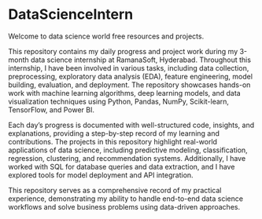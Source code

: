 # DataScienceIntern
Welcome to data science world free resources and projects.

This repository contains my daily progress and project work during my 3-month data science internship at RamanaSoft, Hyderabad. Throughout this internship, I have been involved in various tasks, including data collection, preprocessing, exploratory data analysis (EDA), feature engineering, model building, evaluation, and deployment. The repository showcases hands-on work with machine learning algorithms, deep learning models, and data visualization techniques using Python, Pandas, NumPy, Scikit-learn, TensorFlow, and Power BI.

Each day’s progress is documented with well-structured code, insights, and explanations, providing a step-by-step record of my learning and contributions. The projects in this repository highlight real-world applications of data science, including predictive modeling, classification, regression, clustering, and recommendation systems. Additionally, I have worked with SQL for database queries and data extraction, and I have explored tools for model deployment and API integration.

This repository serves as a comprehensive record of my practical experience, demonstrating my ability to handle end-to-end data science workflows and solve business problems using data-driven approaches.
